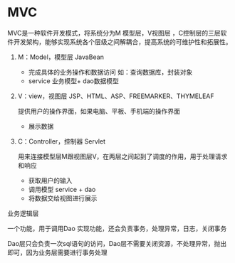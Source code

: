 # MVC

MVC是一种软件开发模式，将系统分为M 模型层，V视图层 ，C控制层的三层软件开发架构，能够实现系统各个层级之间解耦合，提高系统的可维护性和拓展性。

1. M：Model，模型层  JavaBean
   
   * 完成具体的业务操作和数据访问 如：查询数据库，封装对象
   * service 业务模型+ dao数据模型
   
2. V：view，视图层 JSP、HTML、ASP、FREEMARKER、THYMELEAF
   
   提供用户的操作界面，如果电脑、平板、手机端的操作界面
   
   * 展示数据
   
3. C：Controller，控制器 Servlet

   用来连接模型层M跟视图层V，在两层之间起到了调度的作用，用于处理请求和响应

   * 获取用户的输入
   * 调用模型 service + dao
   * 将数据交给视图进行展示



业务逻辑层

一个功能，用于调用Dao 实现功能，还会负责事务，处理异常，日志，关闭事务

Dao层只会负责一次sql语句的访问，Dao层不需要关闭资源，不处理异常，抛出即可，因为业务层需要进行事务处理